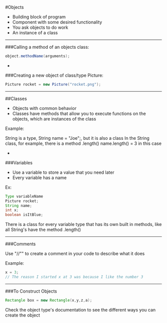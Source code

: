 #Objects

- Building block of program
- Component with some desired functionality
- You ask objects to do work
- An instance of a class

***

###Calling a method of an objects class:

```java
object.methodName(arguments);
```

-

###Creating a new object of class/type Picture:

```java
Picture rocket = new Picture("rocket.png");
```

***

##Classes

- Objects with common behavior
- Classes have methods that allow you to execute functions on the objects, which are instances of the class

Example:

String is a type, String name = "Joe";, but it is also a class
In the String class, for example, there is a method .length()
name.length() = 3 in this case

-

###Variables

- Use a variable to store a value that you need later
- Every variable has a name

Ex:

```java
Type variableName
Picture rocket;
String name;
int x;
boolean isItBlue;
```

There is a class for every variable type that has its own built in methods, like all String's have the method .length()

***

###Comments

Use "//"" to create a comment in your code to describe what it does

Example:

```java
x = 3;
// The reason I started x at 3 was because I like the number 3
```

***

###To Construct Objects

```java
Rectangle box = new Rectangle(x,y,z,a);
```

Check the object type's documentation to see the different ways you can create the object
